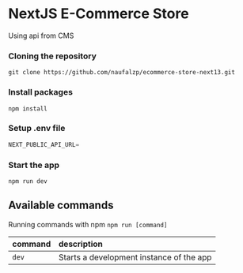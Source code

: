 # NextJS E-Commerce Store

Using api from CMS

### Cloning the repository

```shell
git clone https://github.com/naufalzp/ecommerce-store-next13.git
```

### Install packages

```shell
npm install
```

### Setup .env file

```js
NEXT_PUBLIC_API_URL=
```

### Start the app

```shell
npm run dev
```

## Available commands

Running commands with npm `npm run [command]`

| command | description                              |
| :------ | :--------------------------------------- |
| `dev`   | Starts a development instance of the app |
